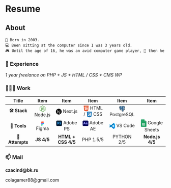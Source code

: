 # Resume
## About
```txt
👶 Born in 2003.
💻 Been sitting at the computer since I was 3 years old.
🎮 Until the age of 16, he was an avid computer game player, 📕 then he began to study programming languages.
```

### 🧠 Experience
*1 year freelance on PHP + JS + HTML / CSS + CMS WP*

### 👩🏻‍💻 Work
| Title | Item | Item | Item | Item | Item |
| :---: | :---: | :---: | :---: | :---: | :---: |
| **🛠️ Stack** | <img valign="middle" src="https://github.com/dwfwby/dwfwby/blob/main/node-js-icon-1817x2048-g8tzf91e.png" width="18"> Node.js | <img valign="middle" src="https://github.com/dwfwby/dwfwby/blob/main/nextjs-icon-2048x2048-x6n5t31i.png" width="18"> Next.js | <img valign="middle" src="https://github.com/dwfwby/dwfwby/blob/main/1175208.webp" width="18"> HTML / <img valign="middle" src="https://github.com/dwfwby/dwfwby/blob/main/free-css3-logo-icon-download-in-svg-png-gif-file-formats--css-programming-langugae-language-pack-logos-icons-1175237.webp" width="18"> CSS | <img valign="middle" src="https://github.com/dwfwby/dwfwby/blob/main/Postgresql_elephant.svg.png" width="18"> PostgreSQL|
| **🧰 Tools** | <img valign="middle" src="https://github.com/dwfwby/dwfwby/blob/main/Figma-1-logo.png" width="18"> Figma |<img valign="middle" src="https://github.com/dwfwby/dwfwby/blob/main/Adobe_Photoshop_CC_icon.svg.png" width="18"> Adobe PS | <img valign="middle" src="https://github.com/dwfwby/dwfwby/blob/main/images (1).png" width="18"> Adobe AE | <img valign="middle" src="Visual_Studio_Code_1.35_icon.svg.png" width="18"> VS Code| <img valign="middle" src="https://github.com/dwfwby/dwfwby/blob/main/images.jpg" width="18"> Google Sheets|
|**🎯 Attempts**| **JS 4/5** | **HTML + CSS 4/5** | PHP 1.5/5 | PYTHON 2/5 | **Node.js 4/5** |


### 📫 Mail

<p><b>czacind@bk.ru</b></p>
colagamer88@gmail.com

